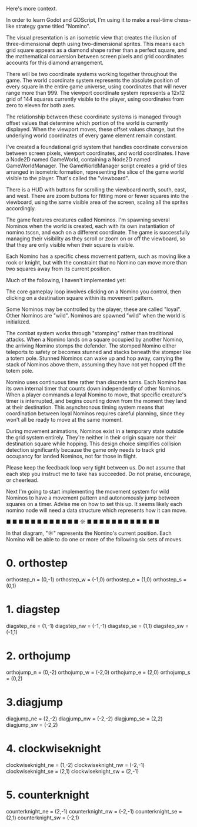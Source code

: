 Here's more context.

In order to learn Godot and GDScript, I'm using it to make a real-time chess-like strategy game titled "Nomino".

The visual presentation is an isometric view that creates the illusion of three-dimensional depth using two-dimensional sprites. This means each grid square appears as a diamond shape rather than a perfect square, and the mathematical conversion between screen pixels and grid coordinates accounts for this diamond arrangement.

There will be two coordinate systems working together throughout the game. The world coordinate system represents the absolute position of every square in the entire game universe, using coordinates that will never range more than 999. The viewport coordinate system represents a 12x12 grid of 144 squares currently visible to the player, using coordinates from zero to eleven for both axes.

The relationship between these coordinate systems is managed through offset values that determine which portion of the world is currently displayed. When the viewport moves, these offset values change, but the underlying world coordinates of every game element remain constant.

I've created a foundational grid system that handles coordinate conversion between screen pixels, viewport coordinates, and world coordinates. I have a Node2D named GameWorld, containing a Node2D named GameWorldManager. The GameWorldManager script creates a grid of tiles arranged in isometric formation, representing the slice of the game world visible to the player. That's called the "viewboard".

There is a HUD with buttons for scrolling the viewboard north, south, east, and west. There are zoom buttons for fitting more or fewer squares into the viewboard, using the same visible area of the screen, scaling all the sprites accordingly.

The game features creatures called Nominos. I'm spawning several Nominos when the world is created, each with its own instantiation of nomino.tscsn, and each on a different coordinate. The game is successfully managing their visibility as they scroll or zoom on or off the viewboard, so that they are only visible when their square is visible.

Each Nomino has a specific chess movement pattern, such as moving like a rook or knight, but with the constraint that no Nomino can move more than two squares away from its current position.

Much of the following, I haven't implemented yet:

The core gameplay loop involves clicking on a Nomino you control, then clicking on a destination square within its movement pattern.

Some Nominos may be controlled by the player; these are called "loyal". Other Nominos are "wild". Nominos are spawned "wild" when the world is initialized.

The combat system works through "stomping" rather than traditional attacks. When a Nomino lands on a square occupied by another Nomino, the arriving Nomino stomps the defender. The stomped Nomino either teleports to safety or becomes stunned and stacks beneath the stomper like a totem pole. Stunned Nominos can wake up and hop away, carrying the stack of Nominos above them, assuming they have not yet hopped off the totem pole.

Nomino uses continuous time rather than discrete turns. Each Nomino has its own internal timer that counts down independently of other Nominos. When a player commands a loyal Nomino to move, that specific creature's timer is interrupted, and begins counting down from the moment they land at their destination. This asynchronous timing system means that coordination between loyal Nominos requires careful planning, since they won't all be ready to move at the same moment.

During movement animations, Nominos exist in a temporary state outside the grid system entirely. They're neither in their origin square nor their destination square while hopping. This design choice simplifies collision detection significantly because the game only needs to track grid occupancy for landed Nominos, not for those in flight.

Please keep the feedback loop very tight between us. Do not assume that each step you instruct me to take has succeeded. Do not praise, encourage, or cheerlead.

Next I'm going to start implementing the movement system for wild Nominos to have a movement pattern and autonomously jump between squares on a timer. Advise me on how to set this up. It seems likely each nomino node will need a data structure which represents how it can move.

■ ■ ■ ■ ■
■ ■ ■ ■ ■
■ ■ ☼ ■ ■
■ ■ ■ ■ ■
■ ■ ■ ■ ■

In that diagram, "☼" represents the Nomino's current position. Each Nomino will be able to do one or more of the following six sets of moves.

# 0. orthostep
orthostep_n = (0,-1)
orthostep_w = (-1,0)
orthostep_e = (1,0)
orthostep_s = (0,1)

# 1. diagstep
diagstep_ne = (1,-1)
diagstep_nw = (-1,-1)
diagstep_se = (1,1)
diagstep_sw = (-1,1)

# 2. orthojump
orthojump_n = (0,-2)
orthojump_w = (-2,0)
orthojump_e = (2,0)
orthojump_s = (0,2)

# 3.diagjump
diagjump_ne = (2,-2)
diagjump_nw = (-2,-2)
diagjump_se = (2,2)
diagjump_sw = (-2,2)

# 4. clockwiseknight
clockwiseknight_ne = (1,-2)
clockwiseknight_nw = (-2,-1)
clockwiseknight_se = (2,1)
clockwiseknight_sw = (2,-1)

# 5. counterknight
counterknight_ne = (2,-1)
counterknight_nw = (-2,-1)
counterknight_se = (2,1)
counterknight_sw = (-2,1)
